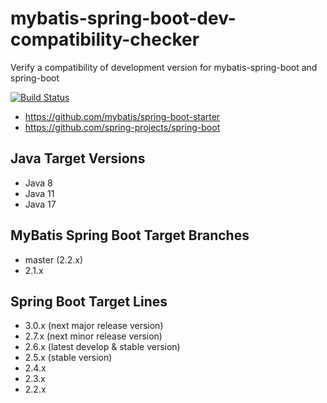 # mybatis-spring-boot-dev-compatibility-checker
Verify a compatibility of development version for mybatis-spring-boot and spring-boot

[![Build Status](https://github.com/kazuki43zoo/mybatis-spring-boot-dev-compatibility-checker/workflows/CI/badge.svg)](https://github.com/kazuki43zoo/mybatis-spring-boot-dev-compatibility-checker/actions?query=workflow%3ACI)

* https://github.com/mybatis/spring-boot-starter
* https://github.com/spring-projects/spring-boot

## Java Target Versions

* Java 8
* Java 11
* Java 17

## MyBatis Spring Boot Target Branches 

* master (2.2.x)
* 2.1.x

## Spring Boot Target Lines

* 3.0.x (next major release version)
* 2.7.x (next minor release version)
* 2.6.x (latest develop & stable version)
* 2.5.x (stable version)
* 2.4.x
* 2.3.x
* 2.2.x
